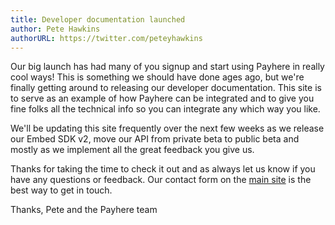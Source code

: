 ```yaml
---
title: Developer documentation launched
author: Pete Hawkins
authorURL: https://twitter.com/peteyhawkins
---
```


Our big launch has had many of you signup and start using Payhere in really cool ways! This is something we should have done ages ago, but we're finally getting around to releasing our developer documentation. This site is to serve as an example of how Payhere can be integrated and to give you fine folks all the technical info so you can integrate any which way you like.

<!--truncate-->

We'll be updating this site frequently over the next few weeks as we release our Embed SDK v2, move our API from private beta to public beta and mostly as we implement all the great feedback you give us.

Thanks for taking the time to check it out and as always let us know if you have any questions or feedback. Our contact form on the [main site](https://payhere.co/contact/) is the best way to get in touch.

Thanks,
Pete and the Payhere team
